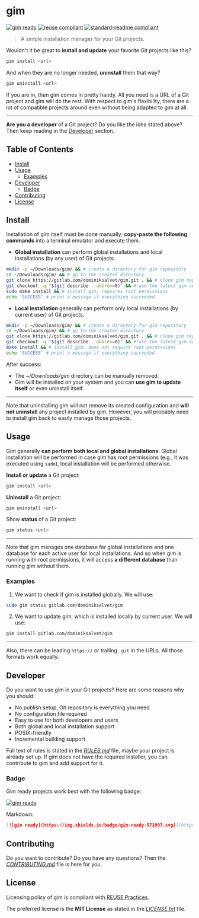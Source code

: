 # gim

[![gim ready](https://img.shields.io/badge/gim-ready-571997.svg)](https://gitlab.com/dominiksalvet/gim)
[![reuse compliant](https://reuse.software/badge/reuse-compliant.svg)](https://reuse.software/)
[![standard-readme compliant](https://img.shields.io/badge/readme_style-standard-brightgreen.svg)](https://github.com/RichardLitt/standard-readme)

> A simple installation manager for your Git projects.

Wouldn't it be great to **install and update** your favorite Git projects like this?

```sh
gim install <url>
```

And when they are no longer needed, **uninstall** them that way?

```sh
gim uninstall <url>
```

If you are in, then gim comes in pretty handy. All you need is a URL of a Git project and gim will do the rest. With respect to gim's flexibility, there are a lot of compatible projects around even without being adapted to gim at all.

---

**Are you a developer** of a Git project? Do you like the idea stated above? Then keep reading in the [Developer](#developer) section.

## Table of Contents

* [Install](#install)
* [Usage](#usage)
  * [Examples](#examples)
* [Developer](#developer)
  * [Badge](#badge)
* [Contributing](#contributing)
* [License](#license)

## Install

Installation of gim itself must be done manually; **copy-paste the following commands** into a terminal emulator and execute them.

* **Global installation** can perform global installations and local installations (by any user) of Git projects.

```sh
mkdir -p ~/Downloads/gim/ && # create a directory for gim repository
cd ~/Downloads/gim/ && # go to the created directory
git clone https://gitlab.com/dominiksalvet/gim.git . && # clone gim repository
git checkout -q "$(git describe --abbrev=0)" && # use the latest gim version
sudo make install && # install gim, requires root permissions
echo 'SUCCESS' # print a message if everything succeeded
```

* **Local installation** generally can perform only local installations (by current user) of Git projects.

```sh
mkdir -p ~/Downloads/gim/ && # create a directory for gim repository
cd ~/Downloads/gim/ && # go to the created directory
git clone https://gitlab.com/dominiksalvet/gim.git . && # clone gim repository
git checkout -q "$(git describe --abbrev=0)" && # use the latest gim version
make install && # install gim, does not require root permissions
echo 'SUCCESS' # print a message if everything succeeded
```

After success:

* The *~/Downloads/gim* directory can be manually removed.
* Gim will be installed on your system and you can **use gim to update itself** or even uninstall itself.

---

Note that uninstalling gim will not remove its created configuration and **will not uninstall** any project installed by gim. However, you will probably need to install gim back to easily manage those projects.

## Usage

Gim generally **can perform both local and global installations**. Global installation will be performed in case gim has root permissions (e.g., it was executed using `sudo`), local installation will be performed otherwise.


**Install or update** a Git project:

```sh
gim install <url>
```

**Uninstall** a Git project:

```sh
gim uninstall <url>
```

Show **status** of a Git project:

```sh
gim status <url>
```

---

Note that gim manages one database for global installations and one database for each active user for local installations. And so when gim is running with root permissions, it will access **a different database** than running gim without them.

### Examples

1. We want to check if gim is installed globally. We will use:

```sh
sudo gim status gitlab.com/dominiksalvet/gim
```

2. We want to update gim, which is installed locally by current user. We will use:

```sh
gim install gitlab.com/dominiksalvet/gim
```

---

Also, there can be leading `https://` or trailing `.git` in the URLs. All those formats work equally.

## Developer

Do you want to use gim in your Git projects? Here are some reasons why you should:

* No publish setup, Git repository is everything you need
* No configuration file required
* Easy to use for both developers and users
* Both global and local installation support
* POSIX-friendly
* Incremental building support

Full text of rules is stated in the [*RULES.md*](RULES.md) file, maybe your project is already set up. If gim does not have the required installer, you can contribute to gim and add support for it.

### Badge

Gim ready projects work best with the following badge:

[![gim ready](https://img.shields.io/badge/gim-ready-571997.svg)](https://gitlab.com/dominiksalvet/gim)

Markdown:

```markdown
[![gim ready](https://img.shields.io/badge/gim-ready-571997.svg)](https://gitlab.com/dominiksalvet/gim)
```

## Contributing

Do you want to contribute? Do you have any questions? Then the [*CONTRIBUTING.md*](CONTRIBUTING.md) file is here for you.

## License

Licensing policy of gim is compliant with [REUSE Practices](https://reuse.software/practices/2.0/).

The preferred license is the **MIT License** as stated in the [*LICENSE.txt*](LICENSE.txt) file.
